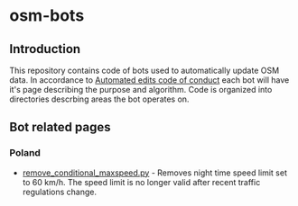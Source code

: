 # osm-bots
## Introduction
This repository contains code of bots used to automatically update OSM data.
In accordance to [Automated edits code of conduct](https://wiki.openstreetmap.org/wiki/Automated_Edits_code_of_conduct) each bot will have it's page describing the purpose and algorithm.
Code is organized into directories descrbing areas the bot operates on.

## Bot related pages
### Poland
- [remove_conditional_maxspeed.py](https://wiki.openstreetmap.org/wiki/Automated_edits/TTmechanicalupdates/Remove_night_time_conditional_speed_restriction_in_urban_areas_in_Poland) - Removes night time speed limit set to 60 km/h. The speed limit is no longer valid after recent traffic regulations change.
